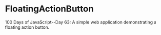 # FloatingActionButton
100 Days of JavaScript--Day 63: A simple web application demonstrating a floating action button.
